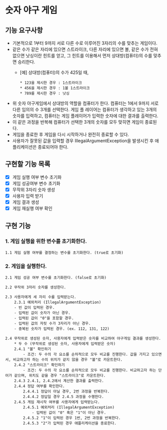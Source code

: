 # 숫자 야구 게임

## 기능 요구사항
* 기본적으로 1부터 9까지 서로 다른 수로 이루어진 3자리의 수를 맞추는 게임이다.
* 같은 수가 같은 자리에 있으면 스트라이크, 다른 자리에 있으면 볼, 같은 수가 전혀 없으면 낫싱이란 힌트를 얻고, 그 힌트를 이용해서 먼저 상대방(컴퓨터)의 수를 맞추면 승리한다.
  * [예] 상대방(컴퓨터)의 수가 425일 때,
    
        * 123을 제시한 경우 : 1스트라이크
        * 456을 제시한 경우 : 1볼 1스트라이크
        * 789를 제시한 경우 : 낫싱
* 위 숫자 야구게임에서 상대방의 역할을 컴퓨터가 한다. 컴퓨터는 1에서 9까지 서로 다른 임의의 수 3개를 선택한다. 게임 플 레이어는 컴퓨터가 생각하고 있는 3개의 숫자를 입력하고, 컴퓨터는 게임 플레이어가 입력한 숫자에 대한 결과를 출력한다.
* 이 같은 과정을 반복해 컴퓨터가 선택한 3개의 숫자를 모두 맞히면 게임이 종료된다.
* 게임을 종료한 후 게임을 다시 시작하거나 완전히 종료할 수 있다.
* 사용자가 잘못된 값을 입력할 경우 IllegalArgumentException을 발생시킨 후 애플리케이션은 종료되어야 한다.

## 구현할 기능 목록
- [x] 게임 실행 여부 변수 초기화
- [x] 게임 성공여부 변수 초기화 
- [x] 무작위 3자리 숫자 생성
- [x] 사용자 입력 받기
- [x] 게임 결과 생성
- [x] 게임 재실행 여부 확인

## 구현 기능

### 1. 게임 실행을 위한 변수를 초기화한다.
    1.1 게임 실행 여부를 결정하는 변수를 초기화한다. (true로 초기화)


### 2. 게임을 실행한다.
    2.1 게임 성공 여부 변수를 초기화한다. (false로 초기화)

    2.2 무작위 3자리 숫자를 생성한다.

    2.3 사용자에게 세 자리 수를 입력받는다.
        2.3.1 예외처리 (IllegalArgumentException)
        - 빈 값이 입력된 경우.
        - 입력된 값이 숫자가 아닌 경우.
        - 입력된 값이 "0"을 포함할 경우.
        - 입력된 값의 자릿 수가 3자리가 아닌 경우.
        - 중복된 숫자가 입력된 경우. (ex. 112, 131, 122)

    2.4 무작위로 생성된 숫자, 사용자에게 입력받은 숫자를 비교하여 야구게임 결과를 생성한다.
        * 두 수 (무작위로 생성된 숫자, 사용자에게 입력받은 숫자)
        2.4.1 "볼" 확인하기
            - 조건: 두 수의 각 요소를 순차적으로 모두 비교를 진행한다. 값을 가지고 있으면서, 비교하고자 하는 수의 위치가 같지 않을 경우 "볼"로 카운트한다.
        2.4.2 "스트라이크" 확인하기
            - 조건: 두 수의 각 요소를 순차적으로 모두 비교를 진행한다. 비교하고자 하는 단어가 같으며, 위치도 같을 경우 "스트라이크"로 카운트한다.
        2.4.3 2.4.1, 2.4.2에서 계산한 결과를 출력한다.
        2.4.4 정답 여부를 확인한다.
            2.4.4.1 정답이 아닐 경우, 2번 과정을 반복한다.
            2.4.4.2 정답일 경우 2.4.5 과정을 수행한다.
        2.4.5 게임 재시작 여부를 사용자에게 입력받는다.
            2.4.5.1 예외처리 (IllegalArgumentException)
                - 입력된 값이 "0" 혹은 "1"이 아닌 경우.
            2.4.5.2 "1"이 입력된 경우 1번, 2번 과정을 반복한다.
            2.4.5.3 "2"가 입력된 경우 애플리케이션을 종료한다.
